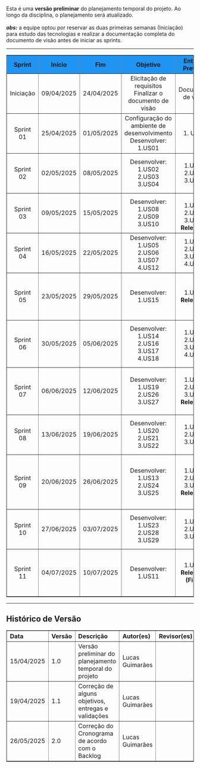 Esta é uma <strong>versão preliminar</strong> do planejamento temporal do projeto. Ao longo da disciplina, o planejamento será atualizado.
<br><br>
_**obs:**_ a equipe optou por reservar as duas primeiras semanas (Iniciação) para estudo das tecnologias e realizar a documentação completa do documento de visão antes de iniciar as sprints.
<hr>

<table border="1" style="width: 100%; border-collapse: collapse; text-align: left;">
  <thead>
    <tr style="background-color: #2094F3;">
      <th style="text-align: center; vertical-align: middle;">Sprint</th>
      <th style="text-align: center; vertical-align: middle;">Início</th>
      <th style="text-align: center; vertical-align: middle;">Fim</th>
      <th style="text-align: center; vertical-align: middle;">Objetivo</th>
      <th style="text-align: center; vertical-align: middle;">Entrega Prevista</th>
      <th style="text-align: center; vertical-align: middle;">Validação com o Cliente</th>
    </tr>
  </thead>
  <tbody>
    <tr>
      <td style="text-align: center; vertical-align: middle;">Iniciação</td>
      <td style="text-align: center; vertical-align: middle;">09/04/2025</td>
      <td style="text-align: center; vertical-align: middle;">24/04/2025</td>
      <td style="text-align: center; vertical-align: middle;">Elicitação de requisitos <br> Finalizar o documento de visão</td>
      <td style="text-align: center; vertical-align: middle;">Documento de visão</td>
      <td style="text-align: center; vertical-align: middle;">Validação do documento de visão (informações não técnicas).</td>
    </tr>
    <tr>
      <td style="text-align: center; vertical-align: middle;">Sprint 01</td>
      <td style="text-align: center; vertical-align: middle;">25/04/2025</td>
      <td style="text-align: center; vertical-align: middle;">01/05/2025</td>
      <td style="text-align: center; vertical-align: middle;">Configuração do ambiente de desenvolvimento <br>Desenvolver:<br> 1.US01</td>
      <td style="text-align: center; vertical-align: middle;">1. US01 </td>
      <td style="text-align: center; vertical-align: middle;">Cliente não disponível.</td>
    </tr>
    <tr>
      <td style="text-align: center; vertical-align: middle;">Sprint 02</td>
      <td style="text-align: center; vertical-align: middle;">02/05/2025</td>
      <td style="text-align: center; vertical-align: middle;">08/05/2025</td>
      <td style="text-align: center; vertical-align: middle;">Desenvolver: <br>1.US02<br>2.US03<br>3.US04</td>
      <td style="text-align: center; vertical-align: middle;">1.US02<br>2.US03<br>3.US04</td>
      <td style="text-align: center; vertical-align: middle;">Validação do acesso administrativo e CRUD do empregador</td>
    </tr>
    <tr>
      <td style="text-align: center; vertical-align: middle;">Sprint 03</td>
      <td style="text-align: center; vertical-align: middle;">09/05/2025</td>
      <td style="text-align: center; vertical-align: middle;">15/05/2025</td>
      <td style="text-align: center; vertical-align: middle;">Desenvolver: <br>1.US08<br>2.US09<br>3.US10</td>
      <td style="text-align: center; vertical-align: middle;"><br>1.US08<br>2.US09<br>3.US10<br><b>Release 1</b></td>
      <td style="text-align: center; vertical-align: middle;">Validação do CRUD de empregadores e feedback da Release 1</td>
    </tr>
    <tr>
      <td style="text-align: center; vertical-align: middle;">Sprint 04</td>
      <td style="text-align: center; vertical-align: middle;">16/05/2025</td>
      <td style="text-align: center; vertical-align: middle;">22/05/2025</td>
      <td style="text-align: center; vertical-align: middle;">Desenvolver: <br>1.US05<br>2.US06<br>3.US07<br>4.US12</td>
      <td style="text-align: center; vertical-align: middle;">1.US05<br>2.US06<br>3.US07<br>4.US12</td>
      <td style="text-align: center; vertical-align: middle;">Validação do CRUD de contratos de trabalho</td>
    </tr>
    <tr>
      <td style="text-align: center; vertical-align: middle;">Sprint 05</td>
      <td style="text-align: center; vertical-align: middle;">23/05/2025</td>
      <td style="text-align: center; vertical-align: middle;">29/05/2025</td>
      <td style="text-align: center; vertical-align: middle;">Desenvolver: <br>1.US15</td>
      <td style="text-align: center; vertical-align: middle;">1.US15<br><b>Release 2</b></td>
      <td style="text-align: center; vertical-align: middle;">Validação do sistema de login para empregador e feedback da Release 2</td>
    </tr>
    <tr>
      <td style="text-align: center; vertical-align: middle;">Sprint 06</td>
      <td style="text-align: center; vertical-align: middle;">30/05/2025</td>
      <td style="text-align: center; vertical-align: middle;">05/06/2025</td>
     <td style="text-align: center; vertical-align: middle;">Desenvolver: <br>1.US14<br>2.US16<br>3.US17<br>4.US18</td>
      <td style="text-align: center; vertical-align: middle;">1.US14<br>2.US16<br>3.US17<br>4.US18</td>
      <td style="text-align: center; vertical-align: middle;">Validação do sistema de login para empregado e recuperação de senha</td>
    </tr>
    <tr>
      <td style="text-align: center; vertical-align: middle;">Sprint 07</td>
      <td style="text-align: center; vertical-align: middle;">06/06/2025</td>
      <td style="text-align: center; vertical-align: middle;">12/06/2025</td>
     <td style="text-align: center; vertical-align: middle;">Desenvolver: <br>1.US19<br>2.US26<br>3.US27</td>
      <td style="text-align: center; vertical-align: middle;">1.US19<br>2.US26<br>3.US27<br><b>Release 3</b></td>
      <td style="text-align: center; vertical-align: middle;">Validação do sistema de registro de ponto e feedback da Release 3</td>
    </tr>
    <tr>
      <td style="text-align: center; vertical-align: middle;">Sprint 08</td>
      <td style="text-align: center; vertical-align: middle;">13/06/2025</td>
      <td style="text-align: center; vertical-align: middle;">19/06/2025</td>
     <td style="text-align: center; vertical-align: middle;">Desenvolver: <br>1.US20<br>2.US21<br>3.US22</td>
      <td style="text-align: center; vertical-align: middle;">1.US20<br>2.US21<br>3.US22</td>
      <td style="text-align: center; vertical-align: middle;">Validação do sistema de notificações do registro de ponto</td>
    </tr>
    <tr>
      <td style="text-align: center; vertical-align: middle;">Sprint 09</td>
      <td style="text-align: center; vertical-align: middle;">20/06/2025</td>
      <td style="text-align: center; vertical-align: middle;">26/06/2025</td>
     <td style="text-align: center; vertical-align: middle;">Desenvolver: <br>1.US13<br>2.US24<br>3.US25</td>
      <td style="text-align: center; vertical-align: middle;">1.US13<br>2.US24<br>3.US25<br><b>Release 4</b></td>
      <td style="text-align: center; vertical-align: middle;">Validação do sistema de observação sobre dias de trabalho e feedback da release 4</td>
    </tr>
    <tr>
      <td style="text-align: center; vertical-align: middle;">Sprint 10</td>
      <td style="text-align: center; vertical-align: middle;">27/06/2025</td>
      <td style="text-align: center; vertical-align: middle;">03/07/2025</td>
     <td style="text-align: center; vertical-align: middle;">Desenvolver: <br>1.US23<br>2.US28<br>3.US29</td>
      <td style="text-align: center; vertical-align: middle;">1.US23<br>2.US28<br>3.US29</td>
      <td style="text-align: center; vertical-align: middle;">Validação do sistema de envio de relatório da folha de ponto</td>
    </tr>
    <tr>
      <td style="text-align: center; vertical-align: middle;">Sprint 11</td>
      <td style="text-align: center; vertical-align: middle;">04/07/2025</td>
      <td style="text-align: center; vertical-align: middle;">10/07/2025</td>
      <td style="text-align: center; vertical-align: middle;">Desenvolver: <br>1.US11</td>
      <td style="text-align: center; vertical-align: middle;">1.US11<br><b>Release 5 (Final)</b></td>
      <td style="text-align: center; vertical-align: middle;">Validação do sistema de filtro de busca e feedback do projeto completo</td>
    </tr>
  </tbody>
</table>

<hr>

<h2>Histórico de Versão</h2>
<table border="1" style="width: 100%; border-collapse: collapse; text-align: left;">
  <thead>
    <tr>
      <th>Data</th>
      <th>Versão</th>
      <th>Descrição</th>
      <th>Autor(es)</th>
      <th>Revisor(es)</th>
    </tr>
  </thead>
  <tbody>
    <tr>
      <td>15/04/2025</td>
      <td>1.0</td>
      <td>Versão preliminar do planejamento temporal do projeto</td>
      <td>Lucas Guimarães</td>
      <td></td>
    </tr>
    <tr>
      <td>19/04/2025</td>
      <td>1.1</td>
      <td>Correção de alguns objetivos, entregas e validações</td>
      <td>Lucas Guimarães</td>
      <td></td>
    </tr>
    <tr>
      <td>26/05/2025</td>
      <td>2.0</td>
      <td>Correção do Cronograma de acordo com o Backlog</td>
      <td>Lucas Guimarães</td>
      <td></td>
    </tr>
  </tbody>
</table>
